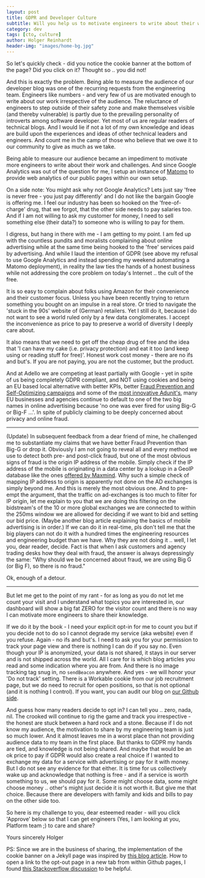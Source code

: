 ```yaml
---
layout: post
title: GDPR and Developer Culture
subtitle: Will you help us to motivate engineers to write about their work?
category: dev
tags: [cto, culture]
author: Holger Reinhardt
header-img: "images/home-bg.jpg"
---
```


So let's quickly check - did you notice the cookie banner at the bottom of the page? Did you click on it? Thought so .. you did not! 

And this is exactly the problem. Being able to measure the audience of our developer blog was one of the recurring requests from the engineering team. Engineers like numbers - and very few of us are motivated enough to write about our work irrespective of the audience. The reluctance of engineers to step outside of their safety zone and make themselves visible (and thereby vulnerable) is partly due to the prevailing personality of introverts among software developer. Yet most of us are regular readers of technical blogs. And I would lie if not a lot of my own knowledge and ideas are build upon the experiences and ideas of other technical leaders and engineers. And count me in the camp of those who believe that we owe it to our community to give as much as we take.

Being able to measure our audience became an impediment to motivate more engineers to write about their work and challenges. And since Google Analytics was out of the question for me, I setup an instance of [Matomo](https://matomo.org) to provide web analytics of our public pages within our own setup. 

On a side note: You might ask why not Google Analytics? Lets just say 'free is never free - you just pay differently' and I do not like the bargain Google is offering me. I feel our industry has been so hooked on the 'free-of-charge' drug, that we forgot, that the other side needs to pay salaries too. And if I am not willing to ask my customer for money, I need to sell something else (their data?) to someone who is willing to pay for them. 

I digress, but hang in there with me - I am getting to my point. I am fed up with the countless pundits and moralists complaining about online advertising while at the same time being hooked to the 'free' services paid by advertising. And while I laud the intention of GDPR (see above my refusal to use Google Analytics and instead spending my weekend automating a Matomo deployment), in reality the law ties the hands of a honest business while not addressing the core problem on today's Internet .. the cult of the free. 

It is so easy to complain about folks using Amazon for their convenience and their customer focus. Unless you have been recently trying to return something you bought on an impulse in a real store. Or tried to navigate the 'stuck in the 90s' website of (German) retailers. Yet I still do it, because I do not want to see a world ruled only by a few data conglomerates. I accept the inconvenience as price to pay to preserve a world of diversity I deeply care about.

It also means that we need to get off the cheap drug of free and the idea that 'I can have my cake (i.e. privacy protection) and eat it too (and keep using or reading stuff for free)'. Honest work cost money - there are no ifs and but's. If you are not paying, you are not the customer, but the product.

And at Adello we are competing at least partially with Google - yet in spite of us being completely GDPR compliant, and NOT using cookies and being an EU based local alternative with better KPIs, better [Fraud Prevention and Self-Optimizing campaigns](https://www.adello.com/products/our-products/) and some of the [most innovative Adunit's](https://www.adello.com/products/creative-gallery/), many EU businesses and agencies continue to default to one of the two big names in online advertising because 'no one was ever fired for using Big-G or Big-F ...'. In spite of publicly claiming to be deeply concerned about privacy and online fraud.

---

(Update) In subsequent feedback from a dear friend of mine, he challenged me to substantiate my claims that we have better Fraud Prevention than Big-G or drop it. Obviously I am not going to reveal all and every method we use to detect both pre- and post-click fraud, but one of the most obvious signs of fraud is the origin IP address of the mobile. Simply check if the IP address of the mobile is originating in a data center by a lookup in a GeoIP database like the ones [offered by Maxmind](https://www.maxmind.com). Why such a simple check of mapping IP address to origin is apparently not done on the AD exchanges is simply beyond me. And this is merely the most obvious one. And to pre-empt the argument, that the traffic on ad-exchanges is too much to filter for IP origin, let me explain to you that we are doing this filtering on the bidstream's of the 10 or more global exchanges we are connected to within the 250ms window we are allowed for deciding if we want to bid and setting our bid price. (Maybe another blog article explaining the basics of mobile advertising is in order.) If we can do it in real-time, pls don't tell me that the big players can not do it with a hundred times the engineering resources and engineering budget than we have. Why they are not doing it .. well, I let you, dear reader, decide. Fact is that when I ask customers and agency trading desks how they deal with fraud, the answer is always depressingly the same: "Why should we be concerned about fraud, we are using Big G (or Big F), so there is no fraud."

Ok, enough of a detour.

---

But let me get to the point of my rant - for as long as you do not let me count your visit and I understand what topics you are interested in, our dashboard will show a big fat ZERO for the visitor count and there is no way I can motivate more engineers to share their knowledge. 

If we do it by the book - I need your explicit opt-in for me to count you but if you decide not to do so I cannot degrade my service (aka website) even if you refuse. Again - no ifs and but's. I need to ask you for your permission to track your page view and there is nothing I can do if you say no. Even though your IP is anonymized, your data is not shared, it stays in our server and is not shipped across the world. All I care for is which blog articles you read and some indication where you are from. And there is no image tracking tag snug in, no `sendBeacon` anywhere. And yes - we will honor your 'Do not track' setting. There is a Workable cookie from our job recruitment page, but we do need to recruit for open positions, so that is not optional (and it is nothing I control). If you want, you can audit our blog on [our Github side](https://github.com/adello/adello.github.io).

And guess how many readers decide to opt in? I can tell you .. zero, nada, nil. The crooked will continue to rig the game and track you irrespective - the honest are stuck between a hard rock and a stone. Because if I do not know my audience, the motivation to share by my engineering team is just so much lower. And it almost leaves me in a worst place than not providing audience data to my team in the first place. But thanks to GDPR my hands are tied, and knowledge is not being shared. And maybe that would be an ok price to pay if GDPR would also create a real choice if I wanted to exchange my data for a service with advertising or pay for it with money. But I do not see any evidence for that either. It is time for us collectively wake up and acknowledge that nothing is free - and if a service is worth something to us, we should pay for it. Some might choose data, some might choose money .. other's might just decide it is not worth it. But give me that choice. Because there are developers with family and kids and bills to pay on the other side too.

So here is my challenge to you, dear esteemed reader - will you click 'Approve' below so that I can get engineers (Yes, I am looking at you, Platform team ;) to care and share?

Yours sincerely
Holger

PS: Since we are in the business of sharing, the implementation of the cookie banner on a Jekyll page was inspired by [this blog article](https://jekyllcodex.org/without-plugin/cookie-consent/). How to open a link to the opt-out page in a new tab from within Github pages, I found [this Stackoverflow discussion](https://stackoverflow.com/questions/41915571/open-link-in-new-tab-with-github-markdown-using-target-blank) to be helpful.